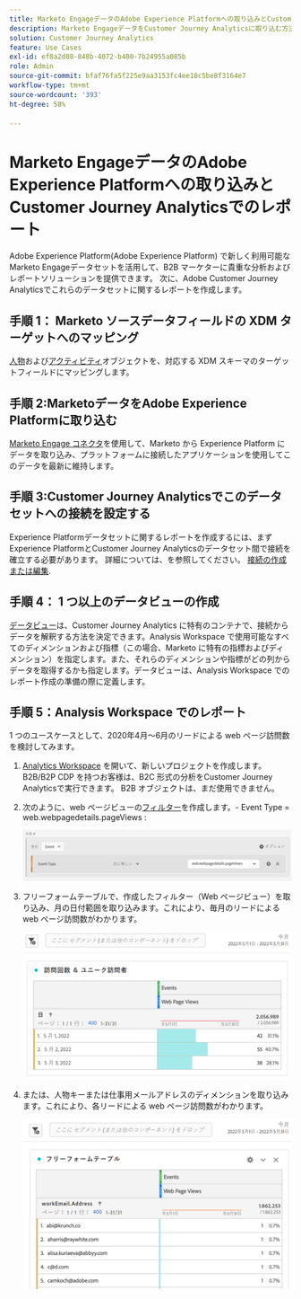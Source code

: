 ```yaml
---
title: Marketo EngageデータのAdobe Experience Platformへの取り込みとCustomer Journey Analyticsでのレポート
description: Marketo EngageデータをCustomer Journey Analyticsに取り込む方法
solution: Customer Journey Analytics
feature: Use Cases
exl-id: ef8a2d08-848b-4072-b400-7b24955a085b
role: Admin
source-git-commit: bfaf76fa5f225e9aa3153fc4ee10c5be8f3164e7
workflow-type: tm+mt
source-wordcount: '393'
ht-degree: 58%

---
```


# Marketo EngageデータのAdobe Experience Platformへの取り込みとCustomer Journey Analyticsでのレポート

Adobe Experience Platform(Adobe Experience Platform) で新しく利用可能なMarketo Engageデータセットを活用して、B2B マーケターに貴重な分析およびレポートソリューションを提供できます。 次に、Adobe Customer Journey Analyticsでこれらのデータセットに関するレポートを作成します。

## 手順 1： Marketo ソースデータフィールドの XDM ターゲットへのマッピング

[人物](https://experienceleague.adobe.com/docs/experience-platform/sources/connectors/adobe-applications/mapping/marketo.html?lang=ja#persons)および[アクティビティ](https://experienceleague.adobe.com/docs/experience-platform/sources/connectors/adobe-applications/mapping/marketo.html?lang=ja#activities)オブジェクトを、対応する XDM スキーマのターゲットフィールドにマッピングします。

## 手順 2:MarketoデータをAdobe Experience Platformに取り込む

[Marketo Engage コネクタ](https://experienceleague.adobe.com/docs/experience-platform/sources/connectors/adobe-applications/marketo/marketo.html?lang=ja)を使用して、Marketo から Experience Platform にデータを取り込み、プラットフォームに接続したアプリケーションを使用してこのデータを最新に維持します。

## 手順 3:Customer Journey Analyticsでこのデータセットへの接続を設定する

Experience Platformデータセットに関するレポートを作成するには、まずExperience PlatformとCustomer Journey Analyticsのデータセット間で接続を確立する必要があります。 詳細については、を参照してください。 [接続の作成または編集](https://experienceleague.adobe.com/docs/analytics-platform/using/cja-connections/create-connection.html?lang=ja).

## 手順 4： 1 つ以上のデータビューの作成

[データビュー](/help/data-views/data-views.md)は、Customer Journey Analytics に特有のコンテナで、接続からデータを解釈する方法を決定できます。Analysis Workspace で使用可能なすべてのディメンションおよび指標（この場合、Marketo に特有の指標およびディメンション）を指定します。また、それらのディメンションや指標がどの列からデータを取得するかも指定します。データビューは、Analysis Workspace でのレポート作成の準備の際に定義します。

## 手順 5：Analysis Workspace でのレポート

1 つのユースケースとして、2020年4月～6月のリードによる web ページ訪問数を検討してみます。

1. [Analytics Workspace](/help/analysis-workspace/home.md) を開いて、新しいプロジェクトを作成します。B2B/B2P CDP を持つお客様は、B2C 形式の分析をCustomer Journey Analyticsで実行できます。 B2B オブジェクトは、まだ使用できません。

1. 次のように、web ページビューの[フィルター](/help/components/filters/create-filters.md)を作成します。- Event Type = web.webpagedetails.pageViews :

   ![イベントとイベントタイプを示す定義ウィンドウ](../assets/marketo-filter.png)

1. フリーフォームテーブルで、作成したフィルター（Web ページビュー）を取り込み、月の日付範囲を取り込みます。これにより、毎月のリードによる web ページ訪問数がわかります。

   ![イベントを月別に表示するフリーフォームテーブル。](../assets/marketo-freeform.png)

1. または、人物キーまたは仕事用メールアドレスのディメンションを取り込みます。これにより、各リードによる web ページ訪問数がわかります。

   ![イベント、workEmail.Address および Web ページビューを示すフリーフォームテーブル。](../assets/marketo-freeform2.png)
